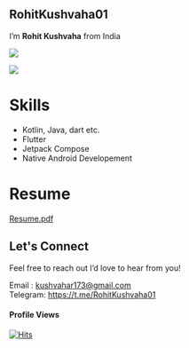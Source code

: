 ## **RohitKushvaha01** 

I’m **Rohit Kushvaha** from India

<img src="https://github-readme-stats-one-bice.vercel.app/api?username=RohitKushvaha01&show_icons=true&include_all_commits=true&count_private=true&bg_color=00000000&text_color=808080&hide_border=true&show=reviews,discussions_started,discussions_answered,prs_merged,prs_merged_percentage&role=OWNER,ORGANIZATION_MEMBER,COLLABORATOR"/>

![](http://github-profile-summary-cards.vercel.app/api/cards/productive-time?username=RohitKushvaha01&theme=nord_dark&utcOffset=8)


# Skills
- Kotlin, Java, dart etc.
- Flutter
- Jetpack Compose
- Native Android Developement

# Resume 
[Resume.pdf](https://docs.google.com/document/d/1tM7uZSnQwEoXDhA32Xwvrfl8o5fNocFcZyE-qckIMe4/edit?usp=drivesdk)


## Let's Connect
Feel free to reach out I’d love to hear from you!

Email : kushvahar173@gmail.com <br>
Telegram: https://t.me/RohitKushvaha01

#### Profile Views
[![Hits](https://hits.sh/github.com/RohitKushvaha01/RohitKushvaha01.svg?style=for-the-badge&label=Views&extraCount=4867&color=54856b)](https://hits.sh/github.com/RohitKushvaha01/RohitKushvaha01/)





